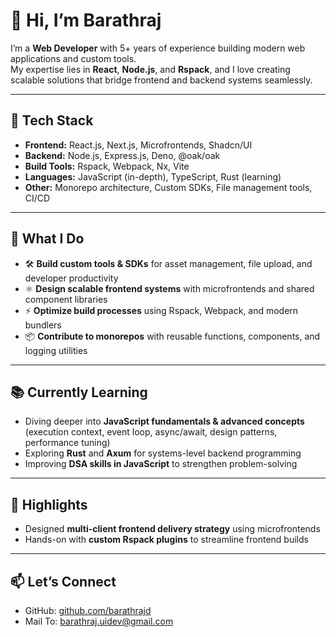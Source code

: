 # 👋 Hi, I’m Barathraj

I’m a **Web Developer** with 5+ years of experience building modern web applications and custom tools.  
My expertise lies in **React**, **Node.js**, and **Rspack**, and I love creating scalable solutions that bridge frontend and backend systems seamlessly.  

---

## 🔧 Tech Stack

- **Frontend:** React.js, Next.js, Microfrontends, Shadcn/UI  
- **Backend:** Node.js, Express.js, Deno, @oak/oak  
- **Build Tools:** Rspack, Webpack, Nx, Vite  
- **Languages:** JavaScript (in-depth), TypeScript, Rust (learning)  
- **Other:** Monorepo architecture, Custom SDKs, File management tools, CI/CD

---

## 🚀 What I Do

- 🛠️ **Build custom tools & SDKs** for asset management, file upload, and developer productivity  
- ⚛️ **Design scalable frontend systems** with microfrontends and shared component libraries  
- ⚡ **Optimize build processes** using Rspack, Webpack, and modern bundlers  
- 📦 **Contribute to monorepos** with reusable functions, components, and logging utilities  

---

## 📚 Currently Learning

- Diving deeper into **JavaScript fundamentals & advanced concepts**  
  (execution context, event loop, async/await, design patterns, performance tuning)  
- Exploring **Rust** and **Axum** for systems-level backend programming  
- Improving **DSA skills in JavaScript** to strengthen problem-solving  

---

## 🌟 Highlights


- Designed **multi-client frontend delivery strategy** using microfrontends
- Hands-on with **custom Rspack plugins** to streamline frontend builds  

---

## 📫 Let’s Connect

- GitHub: [github.com/barathrajd](https://github.com/barathrajd)
- Mail To: [barathraj.uidev@gmail.com](barathraj.uidev@gmail.com)
